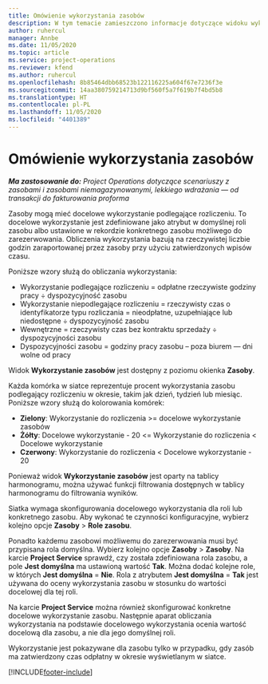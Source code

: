 ```yaml
---
title: Omówienie wykorzystania zasobów
description: W tym temacie zamieszczono informacje dotyczące widoku wykorzystania zasobów w Project Operations.
author: ruhercul
manager: Annbe
ms.date: 11/05/2020
ms.topic: article
ms.service: project-operations
ms.reviewer: kfend
ms.author: ruhercul
ms.openlocfilehash: 8b85464dbb68523b122116225a604f67e7236f3e
ms.sourcegitcommit: 14aa380759214713d9bf560f5a7f619b7f4bd5b8
ms.translationtype: HT
ms.contentlocale: pl-PL
ms.lasthandoff: 11/05/2020
ms.locfileid: "4401389"
---
```

# <a name="resource-utilization-overview"></a>Omówienie wykorzystania zasobów

_**Ma zastosowanie do:** Project Operations dotyczące scenariuszy z zasobami i zasobami niemagazynowanymi, lekkiego wdrażania — od transakcji do fakturowania proforma_

Zasoby mogą mieć docelowe wykorzystanie podlegające rozliczeniu. To docelowe wykorzystanie jest zdefiniowane jako atrybut w domyślnej roli zasobu albo ustawione w rekordzie konkretnego zasobu możliwego do zarezerwowania. Obliczenia wykorzystania bazują na rzeczywistej liczbie godzin zaraportowanej przez zasoby przy użyciu zatwierdzonych wpisów czasu.

Poniższe wzory służą do obliczania wykorzystania:

  - Wykorzystanie podlegające rozliczeniu = odpłatne rzeczywiste godziny pracy ÷ dyspozycyjność zasobu
  - Wykorzystanie niepodlegające rozliczeniu = rzeczywisty czas o identyfikatorze typu rozliczania = nieodpłatne, uzupełniające lub niedostępne ÷ dyspozycyjność zasobu
  - Wewnętrzne = rzeczywisty czas bez kontraktu sprzedaży ÷ dyspozycyjności zasobu
  - Dyspozycyjności zasobu = godziny pracy zasobu – poza biurem — dni wolne od pracy

Widok **Wykorzystanie zasobów** jest dostępny z poziomu okienka **Zasoby**.

Każda komórka w siatce reprezentuje procent wykorzystania zasobu podlegający rozliczeniu w okresie, takim jak dzień, tydzień lub miesiąc. Poniższe wzory służą do kolorowania komórek:

  - **Zielony**: Wykorzystanie do rozliczenia >= docelowe wykorzystanie zasobów
  - **Żółty**: Docelowe wykorzystanie - 20 <= Wykorzystanie do rozliczenia < Docelowe wykorzystanie
  - **Czerwony**: Wykorzystanie do rozliczenia < Docelowe wykorzystanie - 20

Ponieważ widok **Wykorzystanie zasobów** jest oparty na tablicy harmonogramu, można używać funkcji filtrowania dostępnych w tablicy harmonogramu do filtrowania wyników.

Siatka wymaga skonfigurowania docelowego wykorzystania dla roli lub konkretnego zasobu. Aby wykonać te czynności konfiguracyjne, wybierz kolejno opcje **Zasoby** > **Role zasobu**.

Ponadto każdemu zasobowi możliwemu do zarezerwowania musi być przypisana rola domyślna. Wybierz kolejno opcje **Zasoby** > **Zasoby**. Na karcie **Project Service** sprawdź, czy została zdefiniowana rola zasobu, a pole **Jest domyślna** ma ustawioną wartość **Tak**. Można dodać kolejne role, w których **Jest domyślna** = **Nie**. Rola z atrybutem **Jest domyślna** = **Tak** jest używana do oceny wykorzystania zasobu w stosunku do wartości docelowej dla tej roli.

Na karcie **Project Service** można również skonfigurować konkretne docelowe wykorzystanie zasobu. Następnie aparat obliczania wykorzystania na podstawie docelowego wykorzystania ocenia wartość docelową dla zasobu, a nie dla jego domyślnej roli.

Wykorzystanie jest pokazywane dla zasobu tylko w przypadku, gdy zasób ma zatwierdzony czas odpłatny w okresie wyświetlanym w siatce.


[!INCLUDE[footer-include](../includes/footer-banner.md)]
